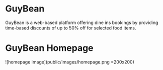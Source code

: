 # GuyBean

GuyBean is a web-based platform offering dine ins bookings by providing time-based discounts of up to 50% off for selected food items.

# GuyBean Homepage
![homepage image](public/images/homepage.png =200x200)